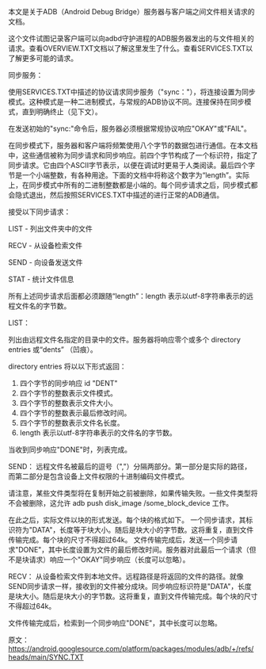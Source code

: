 本文是关于ADB（Android Debug Bridge）服务器与客户端之间文件相关请求的文档。

这个文件试图记录客户端可以向adbd守护进程的ADB服务器发出的与文件相关的请求。查看OVERVIEW.TXT文档以了解这里发生了什么。查看SERVICES.TXT以了解更多可能的请求。 

同步服务： 

使用SERVICES.TXT中描述的协议请求同步服务（"sync："），将连接设置为同步模式。这种模式是一种二进制模式，与常规的ADB协议不同。连接保持在同步模式，直到明确终止（见下文）。

在发送初始的"sync:"命令后，服务器必须根据常规协议响应"OKAY"或"FAIL"。 

在同步模式下，服务器和客户端将频繁使用八个字节的数据包进行通信。在本文档中，这些通信被称为同步请求和同步响应。前四个字节构成了一个标识符，指定了同步请求。它由四个ASCII字节表示，以便在调试时更易于人类阅读。最后四个字节是一个小端整数，有各种用途。下面的文档中将称这个数字为“length”。实际上，在同步模式中所有的二进制整数都是小端的。每个同步请求之后，同步模式都会隐式退出，然后按照SERVICES.TXT中描述的进行正常的ADB通信。 

接受以下同步请求： 

LIST - 列出文件夹中的文件 

RECV - 从设备检索文件 

SEND - 向设备发送文件 

STAT - 统计文件信息 

所有上述同步请求后面都必须跟随“length”：length 表示以utf-8字符串表示的远程文件名的字节数。 

LIST： 

列出由远程文件名指定的目录中的文件。服务器将响应零个或多个 directory entries 或“dents” （凹痕）。 

directory entries 将以以下形式返回：

1. 四个字节的同步响应 id "DENT"
2. 四个字节的整数表示文件模式。
3. 四个字节的整数表示文件大小。
4. 四个字节的整数表示最后修改时间。
5. 四个字节的整数表示文件名长度。
6. length 表示以utf-8字符串表示的文件名的字节数。 

当收到同步响应"DONE"时，列表完成。 

SEND： 远程文件名被最后的逗号（","）分隔两部分。第一部分是实际的路径，而第二部分是包含设备上文件权限的十进制编码文件模式。 

请注意，某些文件类型将在复制开始之前被删除，如果传输失败。一些文件类型将不会被删除，这允许 adb push disk_image /some_block_device 工作。 

在此之后，实际文件以块的形式发送。每个块的格式如下。 一个同步请求，其标识符为"DATA"，长度等于块大小。随后是块大小的字节数。这将重复，直到文件传输完成。每个块的尺寸不得超过64k。 文件传输完成后，发送一个同步请求"DONE"，其中长度设置为文件的最后修改时间。服务器对此最后一个请求（但不是块请求）响应一个"OKAY"同步响应（长度可以忽略）。 

RECV： 从设备检索文件到本地文件。远程路径是将返回的文件的路径。就像SEND同步请求一样，接收到的文件被分成块。同步响应标识符是"DATA"，长度是块大小。随后是块大小的字节数。这将重复，直到文件传输完成。每个块的尺寸不得超过64k。 

文件传输完成后，检索到一个同步响应"DONE"，其中长度可以忽略。



原文：https://android.googlesource.com/platform/packages/modules/adb/+/refs/heads/main/SYNC.TXT
